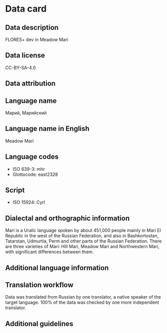 # Data card

## Data description

FLORES+ dev in Meadow Mari

## Data license

CC-BY-SA-4.0

## Data attribution

## Language name

Марий, Марийский

## Language name in English

Meadow Mari

## Language codes

* ISO 639-3: mhr
* Glottocode: east2328

## Script

* ISO 15924: Cyrl

## Dialectal and orthographic information

Mari is a Uralic language spoken by about 451,000 people mainly in Mari El Republic in the west of the Russian Federation, and also in Bashkortostan, Tatarstan, Udmurtia, Perm and other parts of the Russian Federation. There are three varieties of Mari: Hill Mari, Meadow Mari and Northwestern Mari, with significant differences between them.

## Additional language information

## Translation workflow

Data was translated from Russian by one translator, a native speaker of the target language. 100% of the data was checked by one more independent translator.

## Additional guidelines
